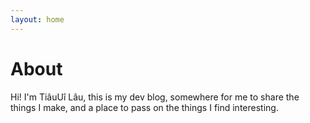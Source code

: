 ```yaml
---
layout: home
---
```

# About

Hi! I'm TiâuUî Lâu, this is my dev blog, somewhere for me to share the things I make, and a place to pass on the things I find interesting.
